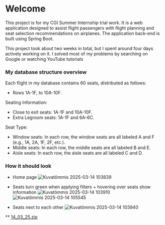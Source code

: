 # Welcome

This project is for my CGI Summer Internship trial work. It is a web application designed to assist flight passengers with flight planning and seat selection recommendations on airplanes. The application back-end is built using Spring Boot.

This project took about two weeks in total, but I spent around four days actively working on it. 
I solved most of my problems by searching on Google or watching YouTube tutorials


### My database structure overview

Each flight in my database contains 60 seats, distributed as follows:

* Rows 1A-1F, to 10A-10F.

Seating Information:

* Close to exit seats: 1A-1F and 10A-10F.
* Extra Legroom seats: 1A-1F and 6A-6C.

Seat Type:

* Window seats: In each row, the window seats are all labeled A and F (e.g., 1A, 2A, 1F, 2F, etc.).
* Middle seats: In each row, the middle seats are all labeled B and E.
* Aisle seats: In each row, the aisle seats are all labeled C and D.

### How it should look

* Home page
![Kuvatõmmis 2025-03-14 103839](https://github.com/user-attachments/assets/6f01e5dd-4c16-4815-9fec-e4f0cd58699e)


* Seats turn green when applying filters + hovering over seats show information 
![Kuvatõmmis 2025-03-14 103910](https://github.com/user-attachments/assets/5e58e8b5-458a-4fdd-843d-fbcad68bdb18)
![Kuvatõmmis 2025-03-14 105545](https://github.com/user-attachments/assets/b60882ff-c71c-4e96-94b5-7cab77543936)


* Seats next to each other
![Kuvatõmmis 2025-03-14 103940](https://github.com/user-attachments/assets/e252268d-730b-4c5c-a593-a9f4637984d5)



** [14_03_25.zip](https://github.com/user-attachments/files/19244561/14_03_25.zip)


